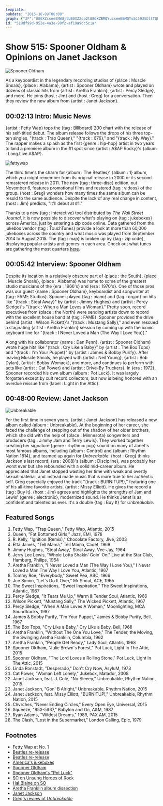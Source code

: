 ```yaml
---
template: 
pubdate: "2015-10-09T00:00"
graph: {"3P":"U80XZcseeENWUjtU80XZ2op2tU80XZBMQYucseeEBMQYuSC59J5DltTQUqER","9I":"BIrBsS2ve8S2ve8tf6iGFR8bTtf6iGljUUQtf6iGBDJtltf6iGljUUQyDp5rJG2oMljUUQljUUQodPIWCEC05ljUUQLYe6jljUUQVCT0kljUUQBDCgsljUUQBLwU6ljUUQBKKMmljUUQBBJRfljUUQk2OMvljUUQljUUQn64tGljUUQozT8DCgf4BljUUQJU7HYljUUQ6dLVRVCT0kLYe6jkPAcKCEC05RDcW94FTogodPIWBBJRfJG2oMJG2oMyDp5rBDJtlOgbd23J6xMyDp5rOgbd2XZgIE","280":"vuPqazhTw6BCmZvvuPqan2AzevuPqa3nSt1vuPqaBCmZvzhTw697qipzhTw6aa2zazhTw6BCmZvONnSZBCmZvn2Aze3nSt1BCmZvBCmZvBEjLY97qipBHm1GBF8Cjaa2za97qipX6cfd"}
id: "519df99d-952e-4a3e-99f2-af19a9dc5c1a"
---
```






# Show 515: Spooner Oldham & Opinions on Janet Jackson

![Spooner Oldham](https://static.soundopinions.org/images/2015/spooneroldham_web.jpg)

As a keyboardist in the legendary recording studios of {place : Muscle Shoals}, {place : Alabama}, {artist : Spooner Oldham} wrote and played on dozens of classic hits from {artist : Aretha Franklin}, {artist : Percy Sledge}, and more. He joins {host : Jim} and {host : Greg} for a conversation. Then they review the new album from {artist : Janet Jackson}.



## 00:02:13 Intro: Music News

{artist : Fetty Wap} tops the {tag : Billboard} 200 chart with the release of his self-titled debut. The album release follows the drops of his three top-ten singles, "{track : Trap Queen},"  "{track : 679}," and "{track : My Way}."  The rapper makes a splash as the first {genre : hip-hop} artist in two years to land a premiere album in the #1 spot since {artist : A$AP Rocky}'s {album : Long.Live.A$AP}.

![fettywap](https://static.soundopinions.org/assets/515/3P0.jpg)

The third time's the charm for {album : The Beatles}' {album : 1} album, which you might remember from its original release in 2000 or its second remastered release in 2011. The new {tag : three-disc} edition, out November 6, features promotional films and restored {tag : videos} of the group. {host : Greg} wonders how many times the same album can be resold to the same audience. Despite the lack of any real change in content, {host : Jim} predicts, "It'll debut at #1."

Thanks to a new {tag : interactive} tool distributed by *The Wall Street Journal*, it is now possible to discover what's playing on {tag : jukeboxes} across America, just by entering a zip code online. Data gathered from the jukebox vendor {tag : TouchTunes} provide a look at more than 60,000 jukeboxes across the country and what music was played from September 2014 to August 2015. The {tag : map} is broken up by {tag : zip code}, displaying popular artists and genres in each area. Check out what tunes are gathering the most quarters [here](http://graphics.wsj.com/americas-jukebox-heroes/).



## 00:05:42 Interview: Spooner Oldham

Despite its location in a relatively obscure part of {place : the South}, {place : Muscle Shoals}, {place : Alabama} was home to some of the greatest studio musicians of the {era : 1960's} and {era : 1970's}. One of those pros was our guest {name : Spooner Oldham}, keyboardist and songwriter at {tag : FAME Studios}. Spooner played {tag : piano} and {tag : organ} on hits like "{track : Steal Away}" by {artist : Jimmy Hughes} and {artist : Percy Sledge}'s "{track : When a Man Loves a Woman}." Pretty soon, record executives from {place : the North} were sending artists down to record with the excellent house band at {tag : FAME}. Spooner provided the drive behind {artist : Wilson Pickett}'s "{track : Mustang Sally}," and even rescued a stagnating {artist : Aretha Franklin}  session by coming up with the iconic keyboard line for "{track : I Never Loved a Man (The Way I Love You)}."

Along with his collaborator {name : Dan Penn}, {artist : Spooner Oldham} wrote huge hits like "{track : Cry Like a Baby}" by {artist : The Box Tops} and "{track : I'm Your Puppet}" by {artist : James & Bobby Purify}. After leaving Muscle Shoals, he played with {artist : Neil Young}, {artist : Bob Dylan}, {artist : Bobby Womack}, and more, and continues to perform with acts like {artist : Cat Power} and {artist : Drive-By Truckers}. In {era : 1972}, Spooner recorded his own album {album : Pot Luck}. It was largely forgotten except by cult record collectors, but now is being honored with an overdue reissue from {label : Light in the Attic}.



## 00:48:00 Review: Janet Jackson

![Unbreakable](https://static.soundopinions.org/assets/515/2800.jpg)

For the first time in seven years, {artist : Janet Jackson} has released a new album called {album : Unbreakable}. At the beginning of her career, she faced the challenge of stepping out of the shadow of her older brothers, which she did with the help of {place : Minnesota} songwriters and producers {tag : Jimmy Jam and Terry Lewis}. They worked together creating her signature {genre : rhythmic pop} sound on many of Janet's most famous albums, including {album : Control} and {album : Rhythm Nation 1814}, and teamed up again for *Unbreakable*. {host : Greg} thinks Jackson's last record, {era : 2008}'s {album : Discipline}, was probably her worst ever but she rebounded with a solid mid-career album. He appreciated that Janet stopped wasting her time with weak and overtly sexual material, and instead made music that is more true to her authentic self. Greg especially enjoyed the track "{track : BURNITUP!}," featuring one of his all-time favorite artists, {artist : Missy Elliott}. He gives the record a {tag : Buy It}. {host : Jim} agrees and highlights the strengths of Jam and Lewis' {genre : electronic}, modernized sound. He thinks Janet is as confident and talented as ever. It's a double {tag : Buy It} for *Unbreakable*.



## Featured Songs

1. Fetty Wap, "Trap Queen," Fetty Wap, Atlantic, 2015
2. Queen, "Fat Bottomed Girls," Jazz, EMI, 1978
3. R. Kelly, "Ignition (Remix)," Chocolate Factory, Jive, 2003
4. Etta James, "Tell Mama," Tell Mama, Cadet, 1968
5. Jimmy Hughes, "Steal Away," Steal Away, Vee-Jay, 1964
6. Jerry Lee Lewis, "Whole Lotta Shakin' Goin' On," Live at the Star Club, Hamburg, Philips, 1964
7. Aretha Franklin, "I Never Loved a Man (The Way I Love You)," I Never Loved a Man The Way I Love You, Atlantic, 1967
8. Tommy Roe, "Everybody," Sweet Pea, ABC, 1966
9. Joe Simon, "Let's Do It Over," Mr Shout, ACE, 1965
10. The Sweet Inspirations, "Sweet Inspiration," The Sweet Inspirations, Atlantic, 1967
11. Percy Sledge, "It Tears Me Up," Warm & Tender Soul, Atlantic, 1966
12. Wilson Pickett, "Mustang Sally," The Wicked Pickett, Atlantic, 1967
13. Percy Sledge, "When A Man Loves A Woman," Moonlighting, MCA Soundtracks, 1987
14. James & Bobby Purify, "I'm Your Puppet," James & Bobby Purify, Bell, 1967
15. The Box Tops, "Cry Like a Baby," Cry Like a Baby, Bell, 1968
16. Aretha Franklin, "Without The One You Love," The Tender, the Moving, the Swinging Aretha Franklin, Columbia, 1962
17. Aretha Franklin, "People Get Ready," Lady Soul, Atlantic, 1968
18. Spooner Oldham, "Julie Brown's Forest," Pot Luck, Light In The Attic, 2015
19. Spooner Oldham, "The Lord Loves a Rolling Stone," Pot Luck, Light In The Attic, 2015
20. Linda Ronstadt, "Desperado," Don't Cry Now, AsyluM, 1973
21. Cat Power, "Woman Left Lonely," Jukebox, Matador, 2008
22. Janet Jackson, feat. J. Cole, "No Sleeep," Unbreakable, Rhythm Nation, 2015
23. Janet Jackson, "Gon' B Alright," Unbreakable, Rhythm Nation, 2015
24. Janet Jackson, feat. Missy Elliott, "BURNITUP!," Unbreakable, Rhythm Nation, 2015
25. Chvrches, "Never Ending Circles," Every Open Eye, Universal, 2015
26. Squeeze, "853-5937," Babylon and On, A&M, 1987
27. Ryan Adams, "Wildest Dreams," 1989, PAX AM, 2015
28. The Clash, "Lost in the Supermarket," London Calling, Epic, 1979



## Footnotes

- [Fetty Wap at No. 1](http://www.billboard.com/articles/columns/chart-beat/6715445/fetty-wap-debuts-at-no-1-on-billboard-200-albums-chart)
- [Beatles re-release](http://www.thebeatles.com/sites/one/index.html)
- [Beatles re-release](http://www.forbes.com/sites/markbeech/2015/10/04/beatles-new-album-1-comes-together-offers-lessons-for-comeback-kings-presley-jackson/)
- [America's jukeboxes](http://graphics.wsj.com/americas-jukebox-heroes/)
- [Spooner Oldham](http://www.spooneroldhammusic.com/)
- [Spooner Oldham's "Pot Luck"](http://lightintheattic.net/releases/1760-pot-luck)
- [SO on Unsung Heroes of Rock](/show/112)
- [Hal Blaine on SO](/show/488/)
- [Aretha Franklin album dissection](/show/332)
- [Janet Jackson](http://www.janetjackson.com/home#.VhVl2xNVhHw)
- [Greg's review of *Unbreakable*](http://www.chicagotribune.com/entertainment/music/kot/sc-music-janet-jackson-unbreakable-review-ent-1002-20151002-column.html)
